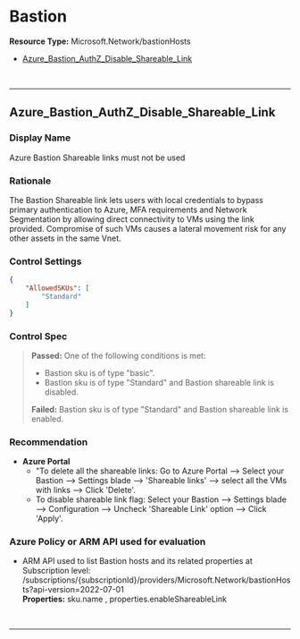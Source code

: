 # Bastion

**Resource Type:** Microsoft.Network/bastionHosts


<!-- TOC -->

- [Azure_Bastion_AuthZ_Disable_Shareable_Link](#azure_bastion_authz_disable_shareable_link)
<!-- /TOC -->
<br/>

___ 

## Azure_Bastion_AuthZ_Disable_Shareable_Link 

### Display Name 
Azure Bastion Shareable links must not be used

### Rationale 
The Bastion Shareable link lets users with local credentials to bypass primary authentication to Azure, MFA requirements and Network Segmentation by allowing direct connectivity to VMs using the link provided. Compromise of such VMs causes a lateral movement risk for any other assets in the same Vnet.
### Control Settings 
```json 
{
    "AllowedSKUs": [
        "Standard"
    ]
}

```

### Control Spec 

> **Passed:** 
One of the following conditions is met:
>   - Bastion sku is of type "basic".
>- Bastion sku is of type "Standard" and Bastion shareable link is disabled.
> 
> **Failed:** 
> Bastion sku is of type "Standard" and Bastion shareable link is enabled.

> 
### Recommendation 

- **Azure Portal** 
   - "To delete all the shareable links: Go to Azure Portal --> Select your Bastion --> Settings blade --> 'Shareable links' --> select all the VMs with links --> Click 'Delete'.
    - To disable shareable link flag: Select your Bastion --> Settings blade --> Configuration --> Uncheck 'Shareable Link' option --> Click 'Apply'.
      

### Azure Policy or ARM API used for evaluation 

- ARM API used to list Bastion hosts and its related properties at Subscription level: <br />
/subscriptions/{subscriptionId}/providers/Microsoft.Network/bastionHosts?api-version=2022-07-01<br />
**Properties:** 
sku.name , properties.enableShareableLink
 <br />

___ 

